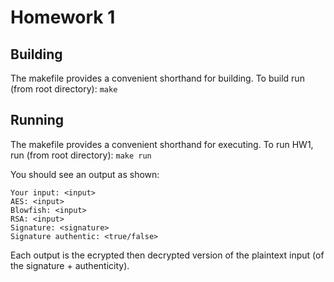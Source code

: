 # Homework 1

## Building

The makefile provides a convenient shorthand for building. To build run (from root directory):
`make`

## Running

The makefile provides a convenient shorthand for executing. To run HW1, run (from root directory):
`make run`

You should see an output as shown:
```
Your input: <input>
AES: <input>
Blowfish: <input>
RSA: <input>
Signature: <signature>
Signature authentic: <true/false>
```

Each output is the ecrypted then decrypted version of the plaintext input (of the signature + authenticity).

